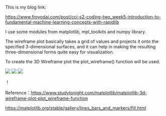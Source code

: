  This is my blog link:
 
 https://www.froyodai.com/post/cci-s2-coding-two_week5-introduction-to-fundamental-machine-learning-concepts-with-rapidlib
 
 I use some modules from matplotlib, mpl_toolkits and numpy library.
 
 The wireframe plot basically takes a grid of values and projects it onto the specified 3-dimensional surfaces, and it can help in making the resulting three-dimensional forms quite easy for visualization.
 
To create the 3D Wireframe plot the plot_wireframe() function will be used.

![](https://miro.medium.com/max/4800/1*qHmAHcp3Q1DnTnups6DJKw.png)
![](https://miro.medium.com/max/4800/1*9rKGgaWjWoLfzlBa8y2xaA.png)
![](https://miro.medium.com/max/1400/1*ayYvG7KvLuSX74RRIzXaBw.png)

！[](https://www.froyodai.com/post/cci-s2-coding-two_week5-introduction-to-fundamental-machine-learning-concepts-with-rapidlib)

Reference：https://www.studytonight.com/matplotlib/matplotlib-3d-wireframe-plot-plot_wireframe-function

https://matplotlib.org/stable/gallery/lines_bars_and_markers/fill.html

